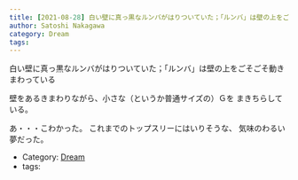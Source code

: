 ```yaml
---
title: [2021-08-28] 白い壁に真っ黒なルンバがはりついていた；「ルンバ」は壁の上をごそごそ動きまわっている ---50 cmくらいの大きな大きなＧだった！
author: Satoshi Nakagawa
category: Dream
tags: 
---
```


白い壁に真っ黒なルンバがはりついていた；「ルンバ」は壁の上をごそごそ動きまわっている

 壁をあるきまわりながら、小さな（というか普通サイズの）Ｇを
まきちらしている。

 あ・・・こわかった。
これまでのトップスリーにはいりそうな、
気味のわるい夢だった。

- Category: [Dream](https://merapano.github.io/categories.html#Dream)
- tags: 
